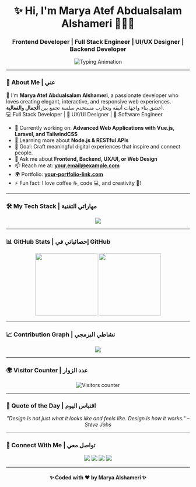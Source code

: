 <!-- 🌙✨ Marya Atef Abdualsalam Alshameri - Professional GitHub Profile README -->

<h1 align="center">✨ Hi, I'm Marya Atef Abdualsalam Alshameri 👩🏻‍💻</h1>
<h3 align="center">Frontend Developer | Full Stack Engineer | UI/UX Designer | Backend Developer</h3>

<p align="center">
  <img src="https://readme-typing-svg.herokuapp.com?font=Fira+Code&weight=600&size=22&pause=1000&color=C084FC&center=true&vCenter=true&width=500&lines=✨+Welcome+to+my+GitHub+space!;💻+I'm+a+Creative+Full+Stack+Developer;🎨+UX%2FUI+Designer+with+an+Eye+for+Detail;🚀+Let's+Build+Something+Beautiful!;💫+مرحبًا+بكم+في+مساحتي+الإبداعية!" alt="Typing Animation" />
</p>

---

### 💫 About Me | عني
🌸 I'm **Marya Atef Abdualsalam Alshameri**, a passionate developer who loves creating elegant, interactive, and responsive web experiences.  
أعشق بناء واجهات أنيقة وتجارب مستخدم سلسة تجمع بين **الجمال والفعالية**.  
💻 Full Stack Developer | 🎨 UX/UI Designer | 🧠 Software Engineer  

- 🔭 Currently working on: **Advanced Web Applications with Vue.js, Laravel, and TailwindCSS**
- 🌱 Learning more about **Node.js & RESTful APIs**
- 🎯 Goal: Craft meaningful digital experiences that inspire and connect people.
- 💬 Ask me about **Frontend, Backend, UX/UI, or Web Design**
- 📫 Reach me at: [**your.email@example.com**](mailto:your.email@example.com)
- 🌍 Portfolio: [**your-portfolio-link.com**](#)  
- ⚡ Fun fact: I love coffee ☕, code 💻, and creativity 🎨!

---

### 🛠️ My Tech Stack | مهاراتي التقنية

<p align="center">
  <img src="https://skillicons.dev/icons?i=html,css,js,vue,tailwind,php,laravel,nodejs,python,mysql,vscode,figma,git,github" />
</p>

---

### 📊 GitHub Stats | إحصائياتي في GitHub

<p align="center">
  <img src="https://github-readme-stats.vercel.app/api?username=MaryaAlshameri&show_icons=true&theme=tokyonight&hide_border=true&bg_color=0D1117&title_color=C084FC&icon_color=C084FC" height="170px" />
  <img src="https://github-readme-stats.vercel.app/api/top-langs/?username=MaryaAlshameri&layout=compact&langs_count=8&theme=tokyonight&hide_border=true&bg_color=0D1117&title_color=C084FC" height="170px" />
</p>

---

### 📈 Contribution Graph | نشاطي البرمجي

<p align="center">
  <img src="https://github-readme-activity-graph.vercel.app/graph?username=MaryaAlshameri&theme=tokyo-night&bg_color=0D1117&color=C084FC&line=BB86FC&point=A78BFA&hide_border=true" />
</p>

---

### 🌍 Visitor Counter | عدد الزوار

<p align="center">
  <img src="https://komarev.com/ghpvc/?username=MaryaAlshameri&style=for-the-badge&color=bb86fc&label=Visitors" alt="Visitors counter" />
</p>

---

### 💬 Quote of the Day | اقتباس اليوم
<p align="center">
  <i>"Design is not just what it looks like and feels like. Design is how it works." – Steve Jobs</i>
</p>

---

### 🩵 Connect With Me | تواصل معي
<p align="center">
  <a href="mailto:your.email@example.com"><img src="https://img.shields.io/badge/Email-C084FC?style=for-the-badge&logo=gmail&logoColor=white"></a>
  <a href="https://linkedin.com/in/your-linkedin"><img src="https://img.shields.io/badge/LinkedIn-8b5cf6?style=for-the-badge&logo=linkedin&logoColor=white"></a>
  <a href="https://github.com/MaryaAlshameri"><img src="https://img.shields.io/badge/GitHub-6d28d9?style=for-the-badge&logo=github&logoColor=white"></a>
  <a href="https://your-portfolio-link.com"><img src="https://img.shields.io/badge/Portfolio-bf7af0?style=for-the-badge&logo=firefox&logoColor=white"></a>
</p>

---

<h4 align="center">✨ Coded with ❤️ by Marya Alshameri ✨</h4>


